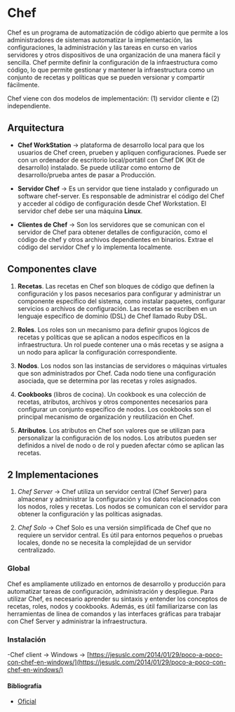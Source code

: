 # Chef

Chef es un programa de automatización de código abierto que permite a los administradores de sistemas automatizar la implementación, las configuraciones, la administración y las tareas en curso en varios servidores y otros dispositivos de una organización de una manera fácil y sencilla. Chef permite definir la configuración de la infraestructura como código, lo que permite gestionar y mantener la infraestructura como un conjunto de recetas y políticas que se pueden versionar y compartir fácilmente.

Chef viene con dos modelos de implementación: (1) servidor cliente e (2) independiente.

## Arquitectura

- **Chef WorkStation** $\rightarrow$ plataforma de desarrollo local para que los usuarios de Chef creen, prueben y apliquen configuraciones. Puede ser con un ordenador de escritorio local/portátil con Chef DK (Kit de desarrollo) instalado. Se puede utilizar como entorno de desarrollo/prueba antes de pasar a Producción.

- **Servidor Chef** $\rightarrow$ Es un servidor que tiene instalado y configurado un software chef-server. Es responsable de administrar el código del Chef y acceder al código de configuración desde Chef Workstation. El servidor chef debe ser una máquina **Linux**.

- **Clientes de Chef** $\rightarrow$ Son los servidores que se comunican con el servidor de Chef para obtener detalles de configuración, como el código de chef y otros archivos dependientes en binarios. Extrae el código del servidor Chef y lo implementa localmente.

## Componentes clave

1. **Recetas**. Las recetas en Chef son bloques de código que definen la configuración y los pasos necesarios para configurar y administrar un componente específico del sistema, como instalar paquetes, configurar servicios o archivos de configuración. Las recetas se escriben en un lenguaje específico de dominio (DSL) de Chef llamado Ruby DSL.

2. **Roles**. Los roles son un mecanismo para definir grupos lógicos de recetas y políticas que se aplican a nodos específicos en la infraestructura. Un rol puede contener una o más recetas y se asigna a un nodo para aplicar la configuración correspondiente.

3. **Nodos**. Los nodos son las instancias de servidores o máquinas virtuales que son administrados por Chef. Cada nodo tiene una configuración asociada, que se determina por las recetas y roles asignados.

4. **Cookbooks** (libros de cocina). Un cookbook es una colección de recetas, atributos, archivos y otros componentes necesarios para configurar un conjunto específico de nodos. Los cookbooks son el principal mecanismo de organización y reutilización en Chef.

5. **Atributos**. Los atributos en Chef son valores que se utilizan para personalizar la configuración de los nodos. Los atributos pueden ser definidos a nivel de nodo o de rol y pueden afectar cómo se aplican las recetas.

## 2 Implementaciones

1. *Chef Server* $\rightarrow$ Chef utiliza un servidor central (Chef Server) para almacenar y administrar la configuración y los datos relacionados con los nodos, roles y recetas. Los nodos se comunican con el servidor para obtener la configuración y las políticas asignadas.

2. *Chef Solo* $\rightarrow$ Chef Solo es una versión simplificada de Chef que no requiere un servidor central. Es útil para entornos pequeños o pruebas locales, donde no se necesita la complejidad de un servidor centralizado.

### Global 

Chef es ampliamente utilizado en entornos de desarrollo y producción para automatizar tareas de configuración, administración y despliegue. Para utilizar Chef, es necesario aprender su sintaxis y entender los conceptos de recetas, roles, nodos y cookbooks. Además, es útil familiarizarse con las herramientas de línea de comandos y las interfaces gráficas para trabajar con Chef Server y administrar la infraestructura.

### Instalación

-Chef client $\rightarrow$ Windows $\rightarrow$ [https://jesuslc.com/2014/01/29/poco-a-poco-con-chef-en-windows/](https://jesuslc.com/2014/01/29/poco-a-poco-con-chef-en-windows/)

#### Bibliografía

- [Oficial](https://docs.chef.io/cookbooks/)